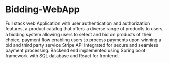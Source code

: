 # Bidding-WebApp
Full stack web Application with user authentication and authorization features, a product catalog that offers a diverse range of products to users, a bidding system allowing users to select and bid on products of their choice, payment flow enabling users to process payments upon winning a bid and third party service Stripe API integrated for secure and seamless payment processing.
Backend end implemented using Spring boot framework with SQL database and React for frontend.
